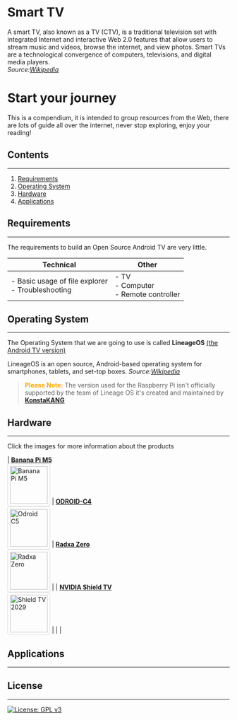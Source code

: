 # Smart TV
A smart TV, also known as a TV (CTV), is a traditional television set with integrated Internet and interactive Web 2.0 features that allow users to stream music and videos, browse the internet, and view photos. Smart TVs are a technological convergence of computers, televisions, and digital media players.<br/>
*Source:[Wikipedia](https://en.wikipedia.org/wiki/Smart_TV)*

# Start your journey
This is a compendium, it is intended to group resources from the Web, there are lots of guide all over the internet, never stop exploring, enjoy your reading!

## Contents

---

1. [Requirements](#requirements)
2. [Operating System](#operating-system)
3. [Hardware](#hardware)
4. [Applications](#applications)

## Requirements

---

The requirements to build an Open Source Android TV are very little.

| Technical                                         | Other                                   |
| ------------------------------------------------- | --------------------------------------- |
| - Basic usage of file explorer <br/> - Troubleshooting | - TV <br/> - Computer <br/> - Remote controller |

## Operating System

---

The Operating System that we are going to use is called **LineageOS** <ins>(the Android TV version)</ins>

LineageOS is an open source, Android-based operating system for smartphones, tablets, and set-top boxes.
*Source:[Wikipedia](https://en.wikipedia.org/wiki/LineageOS)*
> <span style="color:orange"><b>Please Note:</b></span> The version used for the Raspberry Pi isn't officially supported by the team of Lineage OS it's created and maintained by <u>[**KonstaKANG**](https://konstakang.com/)</u>
> 

## Hardware

---

Click the images for more information about the products


| <a href="https://wiki.lineageos.org/devices/m5/" target="_blank"><b>Banana Pi M5</b><br/><img title="Banana Pi M5" src="https://wiki.lineageos.org/images/devices/m5.png" style="border: 1px solid #ddd;border-radius: 4px;padding: 5px;width: 85px;" alt="Banana Pi M5"></a> | <a href="https://wiki.lineageos.org/devices/odroidc4/" target="_blank"><b>ODROID-C4</b><br/><img title="Odroid C4" src="https://wiki.lineageos.org/images/devices/odroidc4.png" alt="Odroid C5" style="border: 1px solid #ddd;border-radius: 4px;padding: 5px;width: 85px;"></a> | <a href="https://wiki.lineageos.org/devices/radxa0/" target="_blank"><b>Radxa Zero</b><br/><img title="Radxa Zero" src="https://wiki.lineageos.org/images/devices/radxa0.png" alt="Radxa Zero" style="border: 1px solid #ddd;border-radius: 4px;padding: 5px;width: 85px;"></a> |
| <a href="https://wiki.lineageos.org/devices/sif/" target="_blank"><b>NVIDIA Shield TV</b><br/><img title="Shield TV" src="[https://wiki.lineageos.org/images/devices/sif.png](https://www.nvidia.com/content/dam/en-zz/Solutions/SHIELD/overview/phase2/shield-tv-410-l@2x.jpg)" style="border: 1px solid #ddd;border-radius: 4px;padding: 5px;width: 85px;" alt="Shield TV 2029"></a> |  |  |

## Applications

---

## License

---

[![License: GPL v3](https://img.shields.io/badge/License-GPLv3-blue.svg)](https://www.gnu.org/licenses/gpl-3.0)
